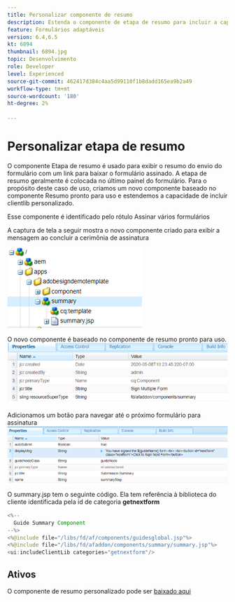 ```yaml
---
title: Personalizar componente de resumo
description: Estenda o componente de etapa de resumo para incluir a capacidade de navegar até o próximo formulário no pacote.
feature: Formulários adaptáveis
version: 6.4,6.5
kt: 6894
thumbnail: 6894.jpg
topic: Desenvolvimento
role: Developer
level: Experienced
source-git-commit: 462417d384c4aa5d99110f1b8dadd165ea9b2a49
workflow-type: tm+mt
source-wordcount: '180'
ht-degree: 2%

---
```



# Personalizar etapa de resumo

O componente Etapa de resumo é usado para exibir o resumo do envio do formulário com um link para baixar o formulário assinado. A etapa de resumo geralmente é colocada no último painel do formulário.
Para o propósito deste caso de uso, criamos um novo componente baseado no componente Resumo pronto para uso e estendemos a capacidade de incluir clientlib personalizado.

Esse componente é identificado pelo rótulo Assinar vários formulários

A captura de tela a seguir mostra o novo componente criado para exibir a mensagem ao concluir a cerimônia de assinatura

![componente de resumo](assets/summary.PNG)

O novo componente é baseado no componente de resumo pronto para uso.
![component-prop](assets/componentprop.PNG)

Adicionamos um botão para navegar até o próximo formulário para assinatura
![código-modelo](assets/template-code.PNG)

O summary.jsp tem o seguinte código. Ela tem referência à biblioteca do cliente identificada pela id de categoria **getnextform**

```java
<%--
  Guide Summary Component
--%>
<%@include file="/libs/fd/af/components/guidesglobal.jsp"%>
<%@include file="/libs/fd/afaddon/components/summary/summary.jsp"%>
<ui:includeClientLib categories="getnextform"/>
```

## Ativos

O componente de resumo personalizado pode ser [baixado aqui](assets/custom-summary-step.zip)


